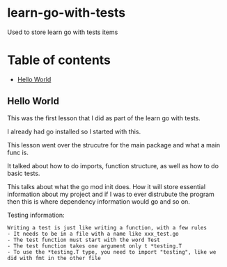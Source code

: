 # learn-go-with-tests
Used to store learn go with tests items

# Table of contents
- [Hello World](#hello-world)




## Hello World

This was the first lesson that I did as part of the learn go with tests.

I already had go installed so I started with this. 

This lesson went over the strucutre for the main package and what a main func is.

It talked about how to do imports, function structure, as well as how to do basic tests.

This talks about what the go mod init does. How it will store essential information about my project and if I was to ever distrubute the program then this is where dependency information would go and so on.

Testing information:

```text
Writing a test is just like writing a function, with a few rules
- It needs to be in a file with a name like xxx_test.go
- The test function must start with the word Test
- The test function takes one argument only t *testing.T
- To use the *testing.T type, you need to import "testing", like we did with fmt in the other file
```
